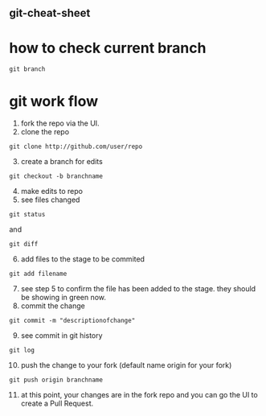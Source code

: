 ## git-cheat-sheet

# how to check current branch
```
git branch
```

# git work flow

1. fork the repo via the UI. 
2. clone the repo

```
git clone http://github.com/user/repo
```

3. create a branch for edits

```
git checkout -b branchname
```

4. make edits to repo
5. see files changed 

```
git status 
```
and 
```
git diff
```

6. add files to the stage to be commited

```
git add filename
```

7. see step 5 to confirm the file has been added to the stage. they should be showing in green now. 
8. commit the change 
```
git commit -m "descriptionofchange"
```

9. see commit in git history 
```
git log
```

10. push the change to your fork  (default name origin for your fork)
```
git push origin branchname
```

11. at this point, your changes are in the fork repo and you can go the UI to create a Pull Request. 

